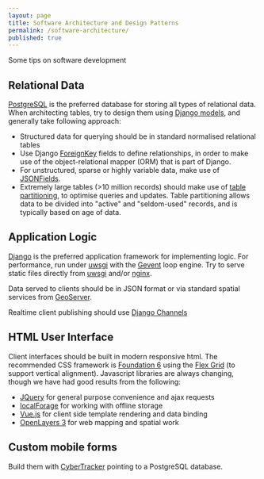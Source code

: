 ```yaml
---
layout: page
title: Software Architecture and Design Patterns
permalink: /software-architecture/
published: true
---
```


Some tips on software development

## Relational Data

[PostgreSQL](http://www.postgresql.org/) is the preferred database for storing
all types of relational data. When architecting tables, try to design them
using [Django models](https://docs.djangoproject.com/en/1.10/topics/db/models/),
and generally take following approach:

* Structured data for querying should be in standard normalised relational tables
* Use Django
[ForeignKey](https://docs.djangoproject.com/en/1.10/ref/models/fields/#django.db.models.ForeignKey)
fields to define relationships, in order to make use of the object-relational
mapper (ORM) that is part of Django.
* For unstructured, sparse or highly variable data, make use of
[JSONFields](https://docs.djangoproject.com/en/1.10/ref/contrib/postgres/fields/#jsonfield).
* Extremely large tables (>10 million records) should make use of [table
partitioning](https://www.postgresql.org/docs/current/static/ddl-partitioning.html),
to optimise queries and updates. Table partitioning allows data to be divided
into "active" and "seldom-used" records, and is typically based on age of data.

## Application Logic

[Django](https://www.djangoproject.com/) is the preferred application framework
for implementing logic. For performance, run under
[uwsgi](https://docs.djangoproject.com/en/1.9/howto/deployment/wsgi/uwsgi/) with
the [Gevent](http://uwsgi-docs.readthedocs.io/en/latest/Gevent.html) loop
engine. Try to serve static files directly from
[uwsgi](http://uwsgi-docs.readthedocs.io/en/latest/StaticFiles.html) and/or
[nginx](https://www.nginx.com/resources/admin-guide/serving-static-content/).

Data served to clients should be in JSON format or via standard spatial services
from [GeoServer](http://geoserver.org/).

Realtime client publishing should use [Django
Channels](https://channels.readthedocs.io/en/latest/inshort.html)

## HTML User Interface

Client interfaces should be built in modern responsive html. The recommended CSS
framework is [Foundation 6](http://foundation.zurb.com/sites/docs/) using the
[Flex
Grid](http://foundation.zurb.com/sites/docs/flex-grid.html#vertical-alignment)
(to support vertical alignment). Javascript libraries are always changing,
though we have had good results from the following:

 * [JQuery](https://jquery.com/) for general purpose convenience and ajax
 requests
 * [localForage](https://github.com/mozilla/localForage) for working with
 offline storage
 * [Vue.js](https://vuejs.org/) for client side template rendering and data
 binding
 * [OpenLayers 3](http://openlayers.org/) for web mapping and spatial work

## Custom mobile forms

Build them with [CyberTracker](http://www.cybertracker.org/) pointing to a
PostgreSQL database.
